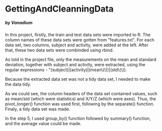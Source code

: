 # GettingAndCleanningData
##### by Vanadium

In this project, firstly, the train and test data sets were imported to R. The column names of these data sets were gotten from "features.txt". For each data set, two columns, subject and activity, were added at the left. After that, these two data sets were combinded using rbind.

As told in the project file, only the measurements on the mean and standard deviation, together with subject and activity, were extracted, using the regular expressions - "(subject)|(activity)|(mean\\(\\))|(std\\(\\)).

Because the extracted data set was not a tidy data set, I needed to make the data tidy.

As we could see, the column headers of the data set contained values, such as mean/std (which were statistics) and X/Y/Z (which were axes). Thus, the pivot_longer() function was used first, following by the separate() function. Finaly, a tidy data set was made.

In the step 5, I used group_by() function followed by summary() function, and the average value could be made.